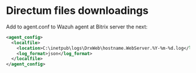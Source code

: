 # Directum files downloadings

Add to agent.conf to Wazuh agent at Bitrix server the next:
```xml
<agent_config>
  <localfile>
    <location>C:\inetpub\logs\DrxWeb\hostname.WebServer.%Y-%m-%d.log</location> <!-- Substitute log file path to actual one --> 
    <log_format>json</log_format>
  </localfile>
</agent_config>
```
